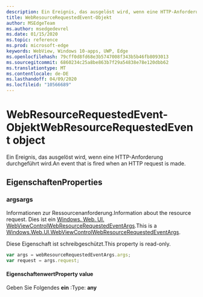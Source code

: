 ```yaml
---
description: Ein Ereignis, das ausgelöst wird, wenn eine HTTP-Anforderung durchgeführt wird.
title: WebResourceRequestedEvent-Objekt
author: MSEdgeTeam
ms.author: msedgedevrel
ms.date: 01/15/2020
ms.topic: reference
ms.prod: microsoft-edge
keywords: WebView, Windows 10-apps, UWP, Edge
ms.openlocfilehash: 79cff0d8fd68e3b5747008f343b5b46fb8093013
ms.sourcegitcommit: 6860234c25a8be863b7f29a54838e78e120dbb62
ms.translationtype: MT
ms.contentlocale: de-DE
ms.lasthandoff: 04/09/2020
ms.locfileid: "10566689"
---
```

# <span data-ttu-id="66180-104">WebResourceRequestedEvent-Objekt</span><span class="sxs-lookup"><span data-stu-id="66180-104">WebResourceRequestedEvent object</span></span>

<span data-ttu-id="66180-105">Ein Ereignis, das ausgelöst wird, wenn eine HTTP-Anforderung durchgeführt wird.</span><span class="sxs-lookup"><span data-stu-id="66180-105">An event that is fired when an HTTP request is made.</span></span>

## <span data-ttu-id="66180-106">Eigenschaften</span><span class="sxs-lookup"><span data-stu-id="66180-106">Properties</span></span>

### <span data-ttu-id="66180-107">args</span><span class="sxs-lookup"><span data-stu-id="66180-107">args</span></span>

<span data-ttu-id="66180-108">Informationen zur Ressourcenanforderung.</span><span class="sxs-lookup"><span data-stu-id="66180-108">Information about the resource request.</span></span> <span data-ttu-id="66180-109">Dies ist ein [Windows. Web. UI. WebViewControlWebResourceRequestedEventArgs](/uwp/api/windows.web.ui.webviewcontrolwebresourcerequestedeventargs).</span><span class="sxs-lookup"><span data-stu-id="66180-109">This is a [Windows.Web.UI.WebViewControlWebResourceRequestedEventArgs](/uwp/api/windows.web.ui.webviewcontrolwebresourcerequestedeventargs).</span></span>

<span data-ttu-id="66180-110">Diese Eigenschaft ist schreibgeschützt.</span><span class="sxs-lookup"><span data-stu-id="66180-110">This property is read-only.</span></span>

```js
var args = webResourceRequestedEventArgs.args;
var request = args.request;
```

#### <span data-ttu-id="66180-111">Eigenschaftenwert</span><span class="sxs-lookup"><span data-stu-id="66180-111">Property value</span></span>
<span data-ttu-id="66180-112">Geben Sie Folgendes **ein** :</span><span class="sxs-lookup"><span data-stu-id="66180-112">Type: **any**</span></span>

